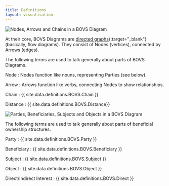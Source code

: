 ```yaml
---
title: Definitions
layout: visualisation
---
```


![Nodes, Arrows and Chains in a BOVS Diagram](bovs-core-definitions-structure.jpg)

At their core, BOVS Diagrams are [directed graphs](https://en.wikipedia.org/wiki/Directed_graph){:target="_blank"} (basically, flow diagrams). They consist of Nodes (vertices), connected by Arrows (edges).

The following terms are used to talk generally about parts of BOVS Diagrams.

Node
: Nodes function like nouns, representing Parties (see below).

Arrow
: Arrows function like verbs, connecting Nodes to show relationships.

Chain
: {{ site.data.definitions.BOVS.Chain }}

Distance 
: {{ site.data.definitions.BOVS.Distance}}

![Parties, Beneficiaries, Subjects and Objects in a BOVS Diagram](bovs-core-definitions-vocabulary.jpg)

The following terms are used to talk generally about parts of beneficial ownership structures.

Party
: {{ site.data.definitions.BOVS.Party }}

Beneficiary
: {{ site.data.definitions.BOVS.Beneficiary }}

Subject
: {{ site.data.definitions.BOVS.Subject }}

Object
: {{ site.data.definitions.BOVS.Object }}

Direct/Indirect Interest
: {{ site.data.definitions.BOVS.Direct }}
